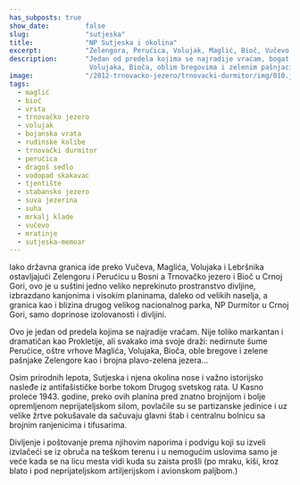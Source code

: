 ```yaml
---
has_subposts: true
show_date:         false
slug:              "sutjeska"
title:             "NP Sutjeska i okolina"
excerpt:           "Zelengora, Perućica, Volujak, Maglić, Bioč, Vučevo..."
description:       "Jedan od predela kojima se najradije vraćam, bogat nedirnutim šumama Perućice, oštrim vrhovima Maglića,
                    Volujaka, Bioča, oblim bregovima i zelenim pašnjacima Zelengore kao i brojnim plavo-zelenim jezerima..."
image:             "/2012-trnovacko-jezero/trnovacki-durmitor/img/010.jpg"
tags:
  - maglić  
  - bioč
  - vrsta
  - trnovačko jezero  
  - volujak
  - bojanska vrata
  - rudinske kolibe  
  - trnovački durmitor
  - perućica
  - dragoš sedlo
  - vodopad skakavac
  - tjentište  
  - stabansko jezero
  - suva jezerina
  - suha
  - mrkalj klade
  - vučevo
  - mratinje
  - sutjeska-memoar
---
```


Iako državna granica ide preko Vučeva, Maglića, Volujaka i Lebršnika ostavljajući Zelengoru i Perućicu u 
Bosni a Trnovačko jezero i Bioč u Crnoj Gori, ovo je u suštini jedno veliko neprekinuto prostranstvo divljine, izbrazdano 
kanjonima i visokim planinama, daleko od velikih naselja, a granica kao i blizina drugog velikog
nacionalnog parka, NP Durmitor u Crnoj Gori, samo doprinose izolovanosti i divljini.

Ovo je jedan od predela kojima se najradije vraćam. Nije toliko markantan i dramatičan kao Prokletije, ali svakako ima svoje
draži: nedirnute šume Perućice, oštre vrhove Maglića, Volujaka, Bioča, oble bregove i zelene pašnjake Zelengore kao i
brojna plavo-zelena jezera...

Osim prirodnih lepota, Sutjeska i njena okolina nose i važno istorijsko nasleđe iz antifašističke borbe tokom Drugog 
svetskog rata. U Kasno proleće 1943. godine, preko ovih planina pred znatno brojnijom i bolje opremljenom neprijateljskom 
silom, povlačile su se partizanske jedinice i uz velike žrtve pokušavale da sačuvaju glavni štab i centralnu bolnicu sa brojnim
ranjenicima i tifusarima. 

Divljenje i poštovanje prema njihovim naporima i podvigu koji su izveli izvlačeći se iz obruča na teškom terenu i u 
nemogućim uslovima samo je veće kada se na licu mesta vidi kuda su zaista prošli (po mraku, kiši, kroz blato i pod 
neprijateljskom artiljerijskom i avionskom paljbom.)